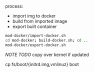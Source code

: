 
process:
* import img to docker
* build from imported image
* export built container

```sh
mod-docker/import-docker.sh
cd mod-docker; build-docker.sh; cd ..
mod-docker/export-docker.sh
```

*NOTE* *TODO*
copy over kernel if updated

cp fs/boot/{initrd.img,vmlinuz} boot
